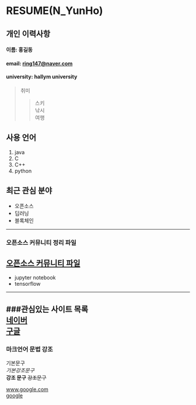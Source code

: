 # RESUME(N_YunHo)

## 개인 이력사항  
#### 이름: 홍길동
#### email: ring147@naver.com
#### university: hallym university
> 취미
>> 스키  
>> 낚시  
>> 여행  

## 사용 언어
1. java
2. C
3. C++
4. python

## 최근 관심 분야
* 오픈소스
* 딥러닝
* 블록체인
----------
### 오픈소스 커뮤니티 정리 파일
[오픈소스 커뮤니티 파일](openSourseCommunity.md)
----
* jupyter notebook
* tensorflow
----
###관심있는 사이트 목록  
[네이버][naver]  
[구글][google]  
------------

### 마크언어 문법 강조 
기본문구  
*기본강조문구*  
**강조 문구**
~~강조문구~~


www.google.com  
[google](http://www.google.com)  

[google]:http://www.google.com  
[naver]:http://www.naver.com
